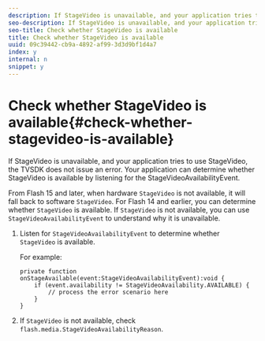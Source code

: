 ```yaml
---
description: If StageVideo is unavailable, and your application tries to use StageVideo, the TVSDK does not issue an error. Your application can determine whether StageVideo is available by listening for the StageVideoAvailabilityEvent.
seo-description: If StageVideo is unavailable, and your application tries to use StageVideo, the TVSDK does not issue an error. Your application can determine whether StageVideo is available by listening for the StageVideoAvailabilityEvent.
seo-title: Check whether StageVideo is available
title: Check whether StageVideo is available
uuid: 09c39442-cb9a-4892-af99-3d3d9bf1d4a7
index: y
internal: n
snippet: y
---
```


# Check whether StageVideo is available{#check-whether-stagevideo-is-available}

If StageVideo is unavailable, and your application tries to use StageVideo, the TVSDK does not issue an error. Your application can determine whether StageVideo is available by listening for the StageVideoAvailabilityEvent.

From Flash 15 and later, when hardware `StageVideo` is not available, it will fall back to software `StageVideo`. For Flash 14 and earlier, you can determine whether `StageVideo` is available. If `StageVideo` is not available, you can use `StageVideoAvailabilityEvent` to understand why it is unavailable. 

1. Listen for `StageVideoAvailabilityEvent` to determine whether `StageVideo` is available.

   For example:

   ```
   private function onStageAvailable(event:StageVideoAvailabilityEvent):void {
       if (event.availability != StageVideoAvailability.AVAILABLE) {
           // process the error scenario here
       }
   }
   ```

1. If `StageVideo` is not available, check `flash.media.StageVideoAvailabilityReason`.

